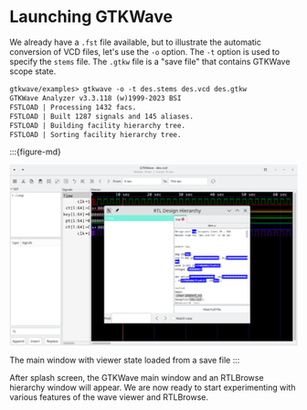# Launching GTKWave

We already have a `.fst` file available, but to illustrate the automatic
conversion of VCD files, let's use the `-o` option. The `-t` option is used
to specify the `stems` file. The `.gtkw` file is a "save file" that contains
GTKWave scope state.

```text
gtkwave/examples> gtkwave -o -t des.stems des.vcd des.gtkw
GTKWave Analyzer v3.3.118 (w)1999-2023 BSI
FSTLOAD | Processing 1432 facs.
FSTLOAD | Built 1287 signals and 145 aliases.
FSTLOAD | Building facility hierarchy tree.
FSTLOAD | Sorting facility hierarchy tree.
```

:::{figure-md}

![The main window with viewer state loaded from a save file](../_static/images/quickstart1.png)

The main window with viewer state loaded from a save file
:::

After splash screen, the GTKWave main window and an RTLBrowse hierarchy
window will appear. We are now ready to start experimenting with
various features of the wave viewer and RTLBrowse.
